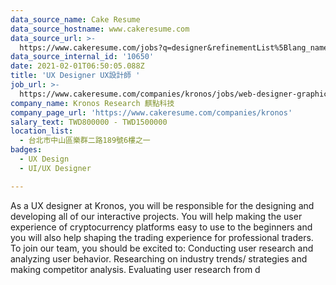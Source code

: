 ```yaml
---
data_source_name: Cake Resume
data_source_hostname: www.cakeresume.com
data_source_url: >-
  https://www.cakeresume.com/jobs?q=designer&refinementList%5Blang_name%5D%5B0%5D=English&refinementList%5Bsalary_type%5D=per_year
data_source_internal_id: '10650'
date: 2021-02-01T06:50:05.088Z
title: 'UX Designer UX設計師 '
job_url: >-
  https://www.cakeresume.com/companies/kronos/jobs/web-designer-graphic-designer-ui-ux
company_name: Kronos Research 麒點科技
company_page_url: 'https://www.cakeresume.com/companies/kronos'
salary_text: TWD800000 - TWD1500000
location_list:
  - 台北市中山區樂群二路189號6樓之一
badges:
  - UX Design
  - UI/UX Designer

---
```


As a UX designer at Kronos, you will be responsible for the designing and developing all of our interactive projects. You will help making the user experience of cryptocurrency platforms easy to use to the beginners and you will also help shaping the trading experience for professional traders. To join our team, you should be excited to: Conducting user research and analyzing user behavior. Researching on industry trends/ strategies and making competitor analysis. Evaluating user research from d